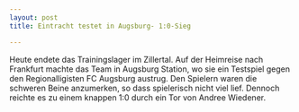 ```yaml
---
layout: post
title: Eintracht testet in Augsburg- 1:0-Sieg

---
```


Heute endete das Trainingslager im Zillertal. Auf der Heimreise nach Frankfurt machte das Team in Augsburg Station, wo sie ein Testspiel gegen den Regionalligisten FC Augsburg austrug. Den Spielern waren die schweren Beine anzumerken, so dass spielerisch nicht viel lief. Dennoch reichte es zu einem knappen 1:0 durch ein Tor von Andree Wiedener.


